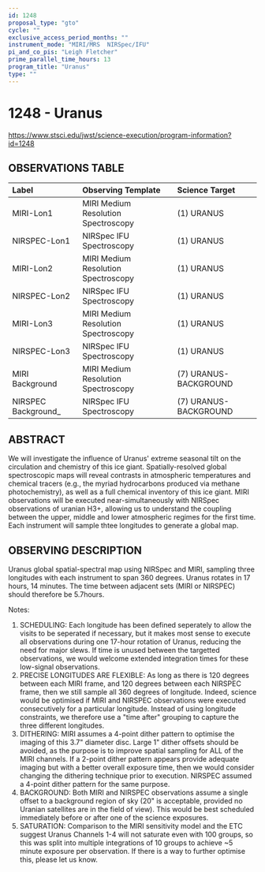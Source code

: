 ```yaml
---
id: 1248
proposal_type: "gto"
cycle: ""
exclusive_access_period_months: ""
instrument_mode: "MIRI/MRS  NIRSpec/IFU"
pi_and_co_pis: "Leigh Fletcher"
prime_parallel_time_hours: 13
program_title: "Uranus"
type: ""
---
```

# 1248 - Uranus
https://www.stsci.edu/jwst/science-execution/program-information?id=1248
## OBSERVATIONS TABLE
| Label                 | Observing Template                  | Science Target      |
| :-------------------- | :---------------------------------- | :------------------ |
| MIRI-Lon1             | MIRI Medium Resolution Spectroscopy | (1) URANUS          |
| NIRSPEC-Lon1          | NIRSpec IFU Spectroscopy            | (1) URANUS          |
| MIRI-Lon2             | MIRI Medium Resolution Spectroscopy | (1) URANUS          |
| NIRSPEC-Lon2          | NIRSpec IFU Spectroscopy            | (1) URANUS          |
| MIRI-Lon3             | MIRI Medium Resolution Spectroscopy | (1) URANUS          |
| NIRSPEC-Lon3          | NIRSpec IFU Spectroscopy            | (1) URANUS          |
| MIRI Background       | MIRI Medium Resolution Spectroscopy | (7) URANUS-BACKGROUND |
| NIRSPEC Background_ | NIRSpec IFU Spectroscopy            | (7) URANUS-BACKGROUND |

## ABSTRACT

We will investigate the influence of Uranus' extreme seasonal tilt on the circulation and chemistry of this ice giant. Spatially-resolved global spectroscopic maps will reveal contrasts in atmospheric temperatures and chemical tracers (e.g., the myriad hydrocarbons produced via methane photochemistry), as well as a full chemical inventory of this ice giant. MIRI observations will be executed near-simultaneously with NIRSpec observations of uranian H3+, allowing us to understand the coupling between the upper, middle and lower atmospheric regimes for the first time. Each instrument will sample thtee longitudes to generate a global map.

## OBSERVING DESCRIPTION

Uranus global spatial-spectral map using NIRSpec and MIRI, sampling three longitudes with each instrument to span 360 degrees.
Uranus rotates in 17 hours, 14 minutes. The time between adjacent sets (MIRI or NIRSPEC) should therefore be 5.7hours.

Notes:
1. SCHEDULING: Each longitude has been defined seperately to allow the visits to be seperated if necessary, but it makes most sense to execute all observations during one 17-hour rotation of Uranus, reducing the need for major slews. If time is unused between the targetted observations, we would welcome extended integration times for these low-signal observations.
2. PRECISE LONGITUDES ARE FLEXIBLE: As long as there is 120 degrees between each MIRI frame, and 120 degrees between each NIRSPEC frame, then we still sample all 360 degrees of longitude. Indeed, science would be optimised if MIRI and NIRSPEC observations were executed consecutively for a particular longitude. Instead of using longitude constraints, we therefore use a "time after" grouping to capture the three different longitudes.
3. DITHERING: MIRI assumes a 4-point dither pattern to optimise the imaging of this 3.7" diameter disc. Large 1" dither offsets should be avoided, as the purpose is to improve spatial sampling for ALL of the MIRI channels. If a 2-point dither pattern appears provide adequate imaging but with a better overall exposure time, then we would consider changing the dithering technique prior to execution. NIRSPEC assumed a 4-point dither pattern for the same purpose.
4. BACKGROUND: Both MIRI and NIRSPEC observations assume a single offset to a background region of sky (20" is acceptable, provided no Uranian satellites are in the field of view). This would be best scheduled immediately before or after one of the science exposures.
5. SATURATION: Comparison to the MIRI sensitivity model and the ETC suggest Uranus Channels 1-4 will not saturate even with 100 groups, so this was split into multiple integrations of 10 groups to achieve ~5 minute exposure per observation. If there is a way to further optimise this, please let us know.